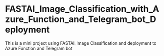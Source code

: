 # FASTAI_Image_Classification_with_Azure_Function_and_Telegram_bot_Deployment
This is a mini project using FASTAI_Image Classification and deployment to Azure Function and Telegram bot
